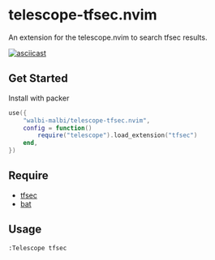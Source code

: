 # telescope-tfsec.nvim

An extension for the telescope.nvim to search tfsec results.

[![asciicast](https://asciinema.org/a/554154.svg)](https://asciinema.org/a/554154)

## Get Started

Install with packer

```lua
use({
	"walbi-malbi/telescope-tfsec.nvim",
	config = function()
		require("telescope").load_extension("tfsec")
	end,
})
```

## Require

- [tfsec](https://github.com/aquasecurity/tfsec)
- [bat](https://github.com/sharkdp/bat)

## Usage

```
:Telescope tfsec
```
